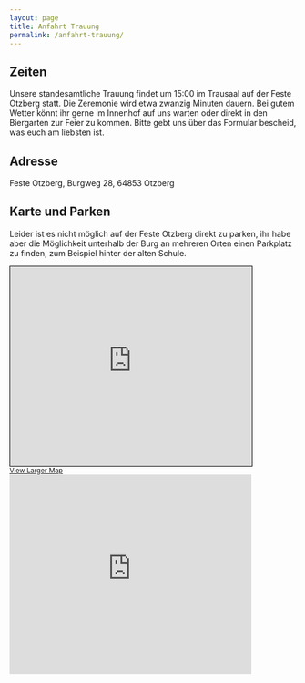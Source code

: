 ```yaml
---
layout: page
title: Anfahrt Trauung
permalink: /anfahrt-trauung/
---
```


## Zeiten
Unsere standesamtliche Trauung findet um 15:00 im Trausaal auf der Feste Otzberg statt. Die Zeremonie wird etwa zwanzig Minuten dauern. Bei gutem Wetter könnt ihr gerne im Innenhof auf uns warten oder direkt in den Biergarten zur Feier zu kommen. Bitte gebt uns über das Formular bescheid, was euch am liebsten ist.

## Adresse

Feste Otzberg, Burgweg 28, 64853 Otzberg

## Karte und Parken

Leider ist es nicht möglich auf der Feste Otzberg direkt zu parken, ihr habe aber die Möglichkeit unterhalb der Burg an mehreren Orten einen Parkplatz zu finden, zum Beispiel hinter der alten Schule. 

<iframe width="425" height="350" frameborder="0" scrolling="no" marginheight="0" marginwidth="0" src="https://www.openstreetmap.org/export/embed.html?bbox=8.908994793891909%2C49.819444817060884%2C8.912355601787569%2C49.82099537134383&amp;layer=mapnik" style="border: 1px solid black"></iframe><br/><small><a href="https://www.openstreetmap.org/#map=19/49.82022/8.91068">View Larger Map</a></small>

<iframe src="https://www.google.com/maps/embed?pb=!1m18!1m12!1m3!1d2574.2137406497814!2d8.90882841586318!3d49.81964784049543!2m3!1f0!2f0!3f0!3m2!1i1024!2i768!4f13.1!3m3!1m2!1s0x47bd5d69dbb7906f%3A0x3461d180bb87422c!2sVeste%20Otzberg!5e0!3m2!1sde!2sde!4v1626291190087!5m2!1sde!2sde" width="425" height="350" style="border:0;" allowfullscreen="" loading="lazy"></iframe>

